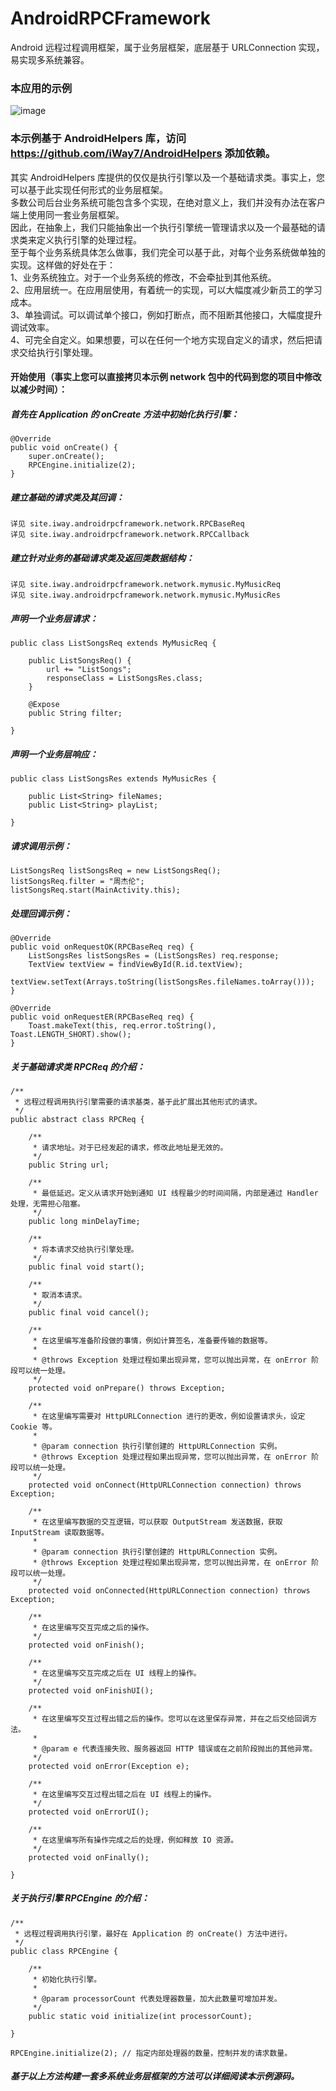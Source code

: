 # AndroidRPCFramework
Android 远程过程调用框架，属于业务层框架，底层基于 URLConnection 实现，易实现多系统兼容。

### 本应用的示例

![image](https://github.com/iWay7/AndroidRPCFramework/blob/master/sample.gif)   

### 本示例基于 AndroidHelpers 库，访问 https://github.com/iWay7/AndroidHelpers 添加依赖。

其实 AndroidHelpers 库提供的仅仅是执行引擎以及一个基础请求类。事实上，您可以基于此实现任何形式的业务层框架。</br>
多数公司后台业务系统可能包含多个实现，在绝对意义上，我们并没有办法在客户端上使用同一套业务层框架。</br>
因此，在抽象上，我们只能抽象出一个执行引擎统一管理请求以及一个最基础的请求类来定义执行引擎的处理过程。</br>
至于每个业务系统具体怎么做事，我们完全可以基于此，对每个业务系统做单独的实现。这样做的好处在于：</br>
1、业务系统独立。对于一个业务系统的修改，不会牵扯到其他系统。</br>
2、应用层统一。在应用层使用，有着统一的实现，可以大幅度减少新员工的学习成本。</br>
3、单独调试。可以调试单个接口，例如打断点，而不阻断其他接口，大幅度提升调试效率。</br>
4、可完全自定义。如果想要，可以在任何一个地方实现自定义的请求，然后把请求交给执行引擎处理。</br>

#### 开始使用（事实上您可以直接拷贝本示例 network 包中的代码到您的项目中修改以减少时间）：
##### 首先在 Application 的 onCreate 方法中初始化执行引擎：
```
@Override
public void onCreate() {
    super.onCreate();
    RPCEngine.initialize(2);
}
```

##### 建立基础的请求类及其回调：
```
详见 site.iway.androidrpcframework.network.RPCBaseReq
详见 site.iway.androidrpcframework.network.RPCCallback
```

##### 建立针对业务的基础请求类及返回类数据结构：
```
详见 site.iway.androidrpcframework.network.mymusic.MyMusicReq
详见 site.iway.androidrpcframework.network.mymusic.MyMusicRes
```

##### 声明一个业务层请求：
```
public class ListSongsReq extends MyMusicReq {

    public ListSongsReq() {
        url += "ListSongs";
        responseClass = ListSongsRes.class;
    }

    @Expose
    public String filter;

}
```

##### 声明一个业务层响应：
```
public class ListSongsRes extends MyMusicRes {

    public List<String> fileNames;
    public List<String> playList;

}
```

##### 请求调用示例：
```
ListSongsReq listSongsReq = new ListSongsReq();
listSongsReq.filter = "周杰伦";
listSongsReq.start(MainActivity.this);
```

##### 处理回调示例：
```
@Override
public void onRequestOK(RPCBaseReq req) {
    ListSongsRes listSongsRes = (ListSongsRes) req.response;
    TextView textView = findViewById(R.id.textView);
    textView.setText(Arrays.toString(listSongsRes.fileNames.toArray()));
}

@Override
public void onRequestER(RPCBaseReq req) {
    Toast.makeText(this, req.error.toString(), Toast.LENGTH_SHORT).show();
}
```

##### 关于基础请求类 RPCReq 的介绍：
```
/**
 * 远程过程调用执行引擎需要的请求基类，基于此扩展出其他形式的请求。
 */
public abstract class RPCReq {

    /**
     * 请求地址。对于已经发起的请求，修改此地址是无效的。
     */
    public String url;

    /**
     * 最低延迟。定义从请求开始到通知 UI 线程最少的时间间隔，内部是通过 Handler 处理，无需担心阻塞。
     */
    public long minDelayTime;

    /**
     * 将本请求交给执行引擎处理。
     */
    public final void start();

    /**
     * 取消本请求。
     */
    public final void cancel();

    /**
     * 在这里编写准备阶段做的事情，例如计算签名，准备要传输的数据等。
     *
     * @throws Exception 处理过程如果出现异常，您可以抛出异常，在 onError 阶段可以统一处理。
     */
    protected void onPrepare() throws Exception;

    /**
     * 在这里编写需要对 HttpURLConnection 进行的更改，例如设置请求头，设定 Cookie 等。
     *
     * @param connection 执行引擎创建的 HttpURLConnection 实例。
     * @throws Exception 处理过程如果出现异常，您可以抛出异常，在 onError 阶段可以统一处理。
     */
    protected void onConnect(HttpURLConnection connection) throws Exception;

    /**
     * 在这里编写数据的交互逻辑，可以获取 OutputStream 发送数据，获取 InputStream 读取数据等。
     *
     * @param connection 执行引擎创建的 HttpURLConnection 实例。
     * @throws Exception 处理过程如果出现异常，您可以抛出异常，在 onError 阶段可以统一处理。
     */
    protected void onConnected(HttpURLConnection connection) throws Exception;

    /**
     * 在这里编写交互完成之后的操作。
     */
    protected void onFinish();

    /**
     * 在这里编写交互完成之后在 UI 线程上的操作。
     */
    protected void onFinishUI();

    /**
     * 在这里编写交互过程出错之后的操作。您可以在这里保存异常，并在之后交给回调方法。
     *
     * @param e 代表连接失败、服务器返回 HTTP 错误或在之前阶段抛出的其他异常。
     */
    protected void onError(Exception e);

    /**
     * 在这里编写交互过程出错之后在 UI 线程上的操作。
     */
    protected void onErrorUI();

    /**
     * 在这里编写所有操作完成之后的处理，例如释放 IO 资源。
     */
    protected void onFinally();

}
```

##### 关于执行引擎 RPCEngine 的介绍：
```
/**
 * 远程过程调用执行引擎，最好在 Application 的 onCreate() 方法中进行。
 */
public class RPCEngine {

    /**
     * 初始化执行引擎。
     *
     * @param processorCount 代表处理器数量，加大此数量可增加并发。
     */
    public static void initialize(int processorCount);

}

RPCEngine.initialize(2); // 指定内部处理器的数量，控制并发的请求数量。
```

##### 基于以上方法构建一套多系统业务层框架的方法可以详细阅读本示例源码。
